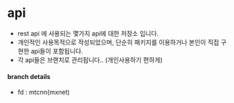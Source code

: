 # api

- rest api 에 사용되는 몇가지 api에 대한 저장소 입니다. 
- 개인적인 사용목적으로 작성되었으며, 단순히 패키지를 이용하거나 본인이 직접 구현한 api들이 포함됩니다. 
- 각 api들은 브랜치로 관리됩니다.. (개인사용하기 편하게) 

#### branch details 
- fd : mtcnn(mxnet) 
